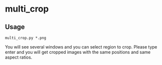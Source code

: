 multi_crop
=========

Usage
-----
```
multi_crop.py *.png
```

You will see several windows and you can select region to crop.
Please type enter and you will get cropped images with
the same positions and same aspect ratios.
